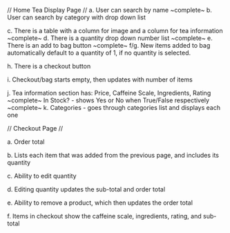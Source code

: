 // Home Tea Display Page //
a. User can search by name
~complete~
b. User can search by category with drop down list

c. There is a table with a column for image and a column for tea information
~complete~
d. There is a quantity drop down number list
~complete~
e. There is an add to bag button
~complete~
f/g. New items added to bag automatically default to a quantity of 1, if no quantity is selected.

h. There is a checkout button

i. Checkout/bag starts empty, then updates with number of items

j. Tea information section has:
Price, Caffeine Scale, Ingredients, Rating
~complete~
In Stock? - shows Yes or No when True/False respectively
~complete~
k. Categories - goes through categories list and displays each one


// Checkout Page //

a. Order total

b. Lists each item that was added from the previous page, and includes its quantity

c. Ability to edit quantity

d. Editing quantity updates the sub-total and order total

e. Ability to remove a product, which then updates the order total

f. Items in checkout show the caffeine scale, ingredients, rating, and sub-total
